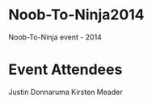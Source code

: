 Noob-To-Ninja2014
=================

Noob-To-Ninja event - 2014


Event Attendees
================
Justin Donnaruma
Kirsten Meader
